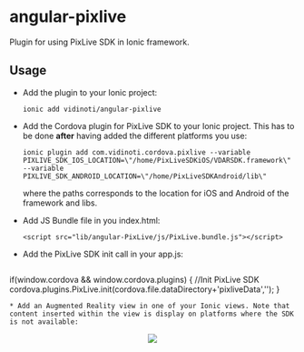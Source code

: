 # angular-pixlive
Plugin for using PixLive SDK in Ionic framework.

## Usage

* Add the plugin to your Ionic project: 
  
  `ionic add vidinoti/angular-pixlive`
* Add the Cordova plugin for PixLive SDK to your Ionic project. This has to be done **after** having added the different platforms you use: 
  
  `ionic plugin add com.vidinoti.cordova.pixlive --variable PIXLIVE_SDK_IOS_LOCATION=\"/home/PixLiveSDKiOS/VDARSDK.framework\" --variable PIXLIVE_SDK_ANDROID_LOCATION=\"/home/PixLiveSDKAndroid/lib\"`
  
  where the paths corresponds to the location for iOS and Android of the framework and libs.
* Add JS Bundle file in you index.html: 
  
  `<script src="lib/angular-PixLive/js/PixLive.bundle.js"></script>` 
* Add the PixLive SDK init call in your app.js: 

  ```
if(window.cordova && window.cordova.plugins) {
  //Init PixLive SDK
  cordova.plugins.PixLive.init(cordova.file.dataDirectory+'pixliveData','<My License ID>');
}
  ```
* Add an Augmented Reality view in one of your Ionic views. Note that content inserted within the view is display on platforms where the SDK is not available:
  
  ```
<ion-view view-title="PixLive">
  <pxl-view>
    <div class="row row-center" style="height: 100%;">
        <div class="col" style="text-align: center"><img src="http://www.vidinoti.com/images/logo.png" style="max-width: 100%"></div>
    </div>
  </pxl-view>
</ion-view>
  ```
